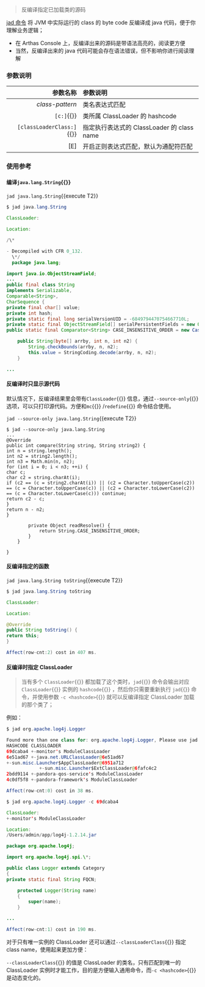 > 反编译指定已加载类的源码

[jad 命令](https://arthas.aliyun.com/doc/jad.html) 将 JVM 中实际运行的 class 的 byte code 反编译成 java 代码，便于你理解业务逻辑；

- 在 Arthas Console 上，反编译出来的源码是带语法高亮的，阅读更方便
- 当然，反编译出来的 java 代码可能会存在语法错误，但不影响你进行阅读理解

### 参数说明

|                  参数名称 | 参数说明                                   |
| ------------------------: | :----------------------------------------- |
|           _class-pattern_ | 类名表达式匹配                             |
|                `[c:]`{{}} | 类所属 ClassLoader 的 hashcode             |
| `[classLoaderClass:]`{{}} | 指定执行表达式的 ClassLoader 的 class name |
|                       [E] | 开启正则表达式匹配，默认为通配符匹配       |

### 使用参考

#### 编译`java.lang.String`{{}}

`jad java.lang.String`{{execute T2}}

```java
$ jad java.lang.String

ClassLoader:

Location:

/\*

- Decompiled with CFR 0_132.
  \*/
  package java.lang;

import java.io.ObjectStreamField;
...
public final class String
implements Serializable,
Comparable<String>,
CharSequence {
private final char[] value;
private int hash;
private static final long serialVersionUID = -6849794470754667710L;
private static final ObjectStreamField[] serialPersistentFields = new ObjectStreamField[0];
public static final Comparator<String> CASE_INSENSITIVE_ORDER = new CaseInsensitiveComparator();

    public String(byte[] arrby, int n, int n2) {
        String.checkBounds(arrby, n, n2);
        this.value = StringCoding.decode(arrby, n, n2);
    }

...
```

#### 反编译时只显示源代码

默认情况下，反编译结果里会带有`ClassLoader`{{}} 信息，通过`--source-only`{{}} 选项，可以只打印源代码。方便和`mc`{{}} /`redefine`{{}} 命令结合使用。

`jad --source-only java.lang.String`{{execute T2}}

```
$ jad --source-only java.lang.String
...
@Override
public int compare(String string, String string2) {
int n = string.length();
int n2 = string2.length();
int n3 = Math.min(n, n2);
for (int i = 0; i < n3; ++i) {
char c;
char c2 = string.charAt(i);
if (c2 == (c = string2.charAt(i)) || (c2 = Character.toUpperCase(c2)) == (c = Character.toUpperCase(c)) || (c2 = Character.toLowerCase(c2)) == (c = Character.toLowerCase(c))) continue;
return c2 - c;
}
return n - n2;
}

        private Object readResolve() {
            return String.CASE_INSENSITIVE_ORDER;
        }
    }

}
```

#### 反编译指定的函数

`jad java.lang.String toString`{{execute T2}}

```java
$ jad java.lang.String toString

ClassLoader:

Location:

@Override
public String toString() {
return this;
}

Affect(row-cnt:2) cost in 407 ms.
```

#### 反编译时指定 ClassLoader

> 当有多个 `ClassLoader`{{}} 都加载了这个类时，`jad`{{}} 命令会输出对应 `ClassLoader`{{}} 实例的 `hashcode`{{}} ，然后你只需要重新执行 `jad`{{}} 命令，并使用参数 `-c <hashcode>`{{}} 就可以反编译指定 ClassLoader 加载的那个类了；

例如：

```java
$ jad org.apache.log4j.Logger

Found more than one class for: org.apache.log4j.Logger, Please use jad -c hashcode org.apache.log4j.Logger
HASHCODE CLASSLOADER
69dcaba4 +-monitor's ModuleClassLoader
6e51ad67 +-java.net.URLClassLoader@6e51ad67
+-sun.misc.Launcher$AppClassLoader@6951a712
            +-sun.misc.Launcher$ExtClassLoader@6fafc4c2
2bdd9114 +-pandora-qos-service's ModuleClassLoader
4c0df5f8 +-pandora-framework's ModuleClassLoader

Affect(row-cnt:0) cost in 38 ms.
```

```java
$ jad org.apache.log4j.Logger -c 69dcaba4

ClassLoader:
+-monitor's ModuleClassLoader

Location:
/Users/admin/app/log4j-1.2.14.jar

package org.apache.log4j;

import org.apache.log4j.spi.\*;

public class Logger extends Category
{
private static final String FQCN;

    protected Logger(String name)
    {
        super(name);
    }

...

Affect(row-cnt:1) cost in 190 ms.
```

对于只有唯一实例的 ClassLoader 还可以通过`--classLoaderClass`{{}} 指定 class name，使用起来更加方便：

`--classLoaderClass`{{}} 的值是 ClassLoader 的类名，只有匹配到唯一的 ClassLoader 实例时才能工作，目的是方便输入通用命令，而`-c <hashcode>`{{}} 是动态变化的。
